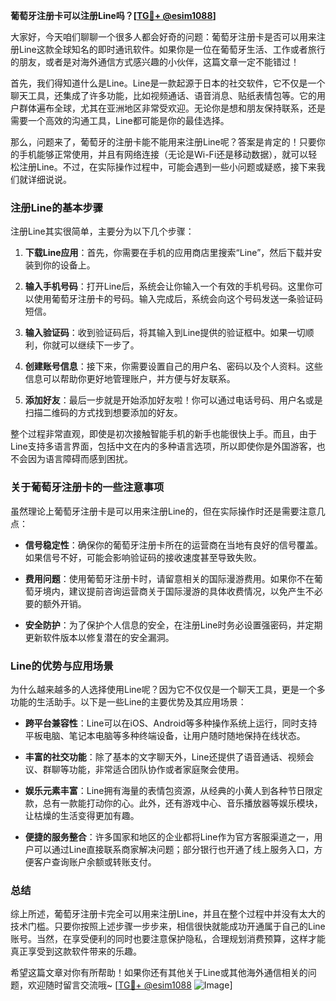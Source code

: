 **葡萄牙注册卡可以注册Line吗？[[TG💪+ @esim1088](https://t.me/s/esim1088)]**

大家好，今天咱们聊聊一个很多人都会好奇的问题：葡萄牙注册卡是否可以用来注册Line这款全球知名的即时通讯软件。如果你是一位在葡萄牙生活、工作或者旅行的朋友，或者是对海外通信方式感兴趣的小伙伴，这篇文章一定不能错过！

首先，我们得知道什么是Line。Line是一款起源于日本的社交软件，它不仅是一个聊天工具，还集成了许多功能，比如视频通话、语音消息、贴纸表情包等。它的用户群体遍布全球，尤其在亚洲地区非常受欢迎。无论你是想和朋友保持联系，还是需要一个高效的沟通工具，Line都可能是你的最佳选择。

那么，问题来了，葡萄牙的注册卡能不能用来注册Line呢？答案是肯定的！只要你的手机能够正常使用，并且有网络连接（无论是Wi-Fi还是移动数据），就可以轻松注册Line。不过，在实际操作过程中，可能会遇到一些小问题或疑惑，接下来我们就详细说说。

### 注册Line的基本步骤

注册Line其实很简单，主要分为以下几个步骤：

1. **下载Line应用**：首先，你需要在手机的应用商店里搜索“Line”，然后下载并安装到你的设备上。
   
2. **输入手机号码**：打开Line后，系统会让你输入一个有效的手机号码。这里你可以使用葡萄牙注册卡的号码。输入完成后，系统会向这个号码发送一条验证码短信。

3. **输入验证码**：收到验证码后，将其输入到Line提供的验证框中。如果一切顺利，你就可以继续下一步了。

4. **创建账号信息**：接下来，你需要设置自己的用户名、密码以及个人资料。这些信息可以帮助你更好地管理账户，并方便与好友联系。

5. **添加好友**：最后一步就是开始添加好友啦！你可以通过电话号码、用户名或是扫描二维码的方式找到想要添加的好友。

整个过程非常直观，即使是初次接触智能手机的新手也能很快上手。而且，由于Line支持多语言界面，包括中文在内的多种语言选项，所以即使你是外国游客，也不会因为语言障碍而感到困扰。

### 关于葡萄牙注册卡的一些注意事项

虽然理论上葡萄牙注册卡是可以用来注册Line的，但在实际操作时还是需要注意几点：

- **信号稳定性**：确保你的葡萄牙注册卡所在的运营商在当地有良好的信号覆盖。如果信号不好，可能会影响验证码的接收速度甚至导致失败。
  
- **费用问题**：使用葡萄牙注册卡时，请留意相关的国际漫游费用。如果你不在葡萄牙境内，建议提前咨询运营商关于国际漫游的具体收费情况，以免产生不必要的额外开销。

- **安全防护**：为了保护个人信息的安全，在注册Line时务必设置强密码，并定期更新软件版本以修复潜在的安全漏洞。

### Line的优势与应用场景

为什么越来越多的人选择使用Line呢？因为它不仅仅是一个聊天工具，更是一个多功能的生活助手。以下是一些Line的主要优势及其应用场景：

- **跨平台兼容性**：Line可以在iOS、Android等多种操作系统上运行，同时支持平板电脑、笔记本电脑等多种终端设备，让用户随时随地保持在线状态。
  
- **丰富的社交功能**：除了基本的文字聊天外，Line还提供了语音通话、视频会议、群聊等功能，非常适合团队协作或者家庭聚会使用。

- **娱乐元素丰富**：Line拥有海量的表情包资源，从经典的小黄人到各种节日限定款，总有一款能打动你的心。此外，还有游戏中心、音乐播放器等娱乐模块，让枯燥的生活变得更加有趣。

- **便捷的服务整合**：许多国家和地区的企业都将Line作为官方客服渠道之一，用户可以通过Line直接联系商家解决问题；部分银行也开通了线上服务入口，方便客户查询账户余额或转账支付。

### 总结

综上所述，葡萄牙注册卡完全可以用来注册Line，并且在整个过程中并没有太大的技术门槛。只要你按照上述步骤一步步来，相信很快就能成功开通属于自己的Line账号。当然，在享受便利的同时也要注意保护隐私，合理规划消费预算，这样才能真正享受到这款软件带来的乐趣。

希望这篇文章对你有所帮助！如果你还有其他关于Line或其他海外通信相关的问题，欢迎随时留言交流哦~ [[TG💪+ @esim1088](https://t.me/s/esim1088) ![Image](https://i.postimg.cc/4NQfJmqS/Snipaste-2025-05-13-00-14-12.png)]